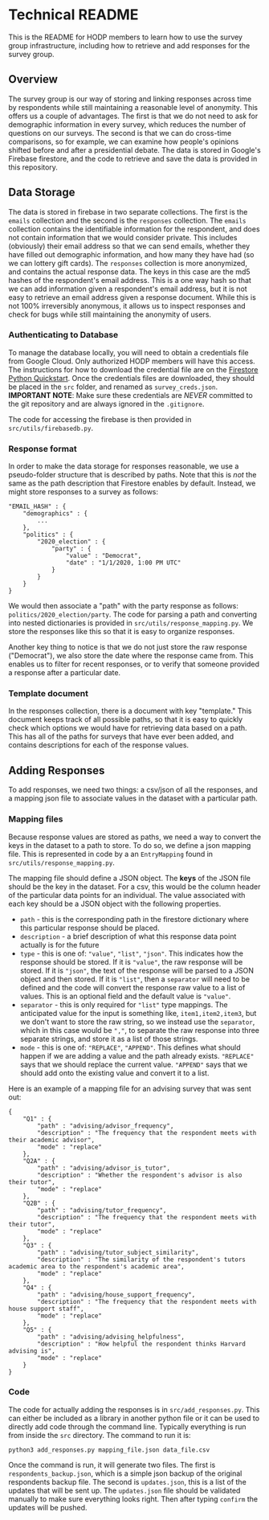 # Technical README
This is the README for HODP members to learn how to use the survey group infrastructure, including how to retrieve and add responses for the survey group.

## Overview
The survey group is our way of storing and linking responses across time by respondents while still maintaining a reasonable level of anonymity. This offers us a couple of advantages. The first is that we do not need to ask for demographic information in every survey, which reduces the number of questions on our surveys. The second is that we can do cross-time comparisons, so for example, we can examine how people's opinions shifted before and after a presidential debate. The data is stored in Google's Firebase firestore, and the code to retrieve and save the data is provided in this repository.

## Data Storage
The data is stored in firebase in two separate collections. The first is the `emails` collection and the second is the `responses` collection. The `emails` collection contains the identifiable information for the respondent, and does not contain information that we would consider private. This includes (obviously) their email address so that we can send emails, whether they have filled out demographic information, and how many they have had (so we can lottery gift cards). The `responses` collection is more anonymized, and contains the actual response data. The keys in this case are the md5 hashes of the respondent's email address. This is a one way hash so that we can add information given a respondent's email address, but it is not easy to retrieve an email address given a response document. While this is not 100% irreversibly anonymous, it allows us to inspect responses and check for bugs while still maintaining the anonymity of users.

### Authenticating to Database
To manage the database locally, you will need to obtain a credentials file from Google Cloud. Only authorized HODP members will have this access. The instructions for how to download the credential file are on the [Firestore Python Quickstart](https://firebase.google.com/docs/firestore/quickstart#initialize). Once the credentials files are downloaded, they should be placed in the `src` folder, and renamed as `survey_creds.json`. **IMPORTANT NOTE**: Make sure these credentials are _NEVER_ committed to the git repository and are always ignored in the `.gitignore`. 

The code for accessing the firebase is then provided in `src/utils/firebasedb.py`.

### Response format
In order to make the data storage for responses reasonable, we use a pseudo-folder structure that is described by paths. Note that this is _not_ the same as the path description that Firestore enables by default. Instead, we might store responses to a survey as follows:
```
"EMAIL_HASH" : {
    "demographics" : {
        ...
    },
    "politics" : {
        "2020_election" : {
            "party" : {
                "value" : "Democrat",
                "date" : "1/1/2020, 1:00 PM UTC"
            }
        }
    }
}
```
We would then associate a "path" with the party response as follows: `politics/2020_election/party`. The code for parsing a path and converting into nested dictionaries is provided in `src/utils/response_mapping.py`. We store the responses like this so that it is easy to organize responses.

Another key thing to notice is that we do not just store the raw response ("Democrat"), we also store the date where the response came from. This enables us to filter for recent responses, or to verify that someone provided a response after a particular date.

### Template document
In the responses collection, there is a document with key "template." This document keeps track of all possible paths, so that it is easy to quickly check which options we would have for retrieving data based on a path. This has all of the paths for surveys that have ever been added, and contains descriptions for each of the response values. 

## Adding Responses
To add responses, we need two things: a csv/json of all the responses, and a mapping json file to associate values in the dataset with a particular path.

### Mapping files
Because response values are stored as paths, we need a way to convert the keys in the dataset to a path to store. To do so, we define a json mapping file. This is represented in code by a an `EntryMapping` found in `src/utils/response_mapping.py`. 

The mapping file should define a JSON object. The **keys** of the JSON file should be the key in the dataset. For a csv, this would be the column header of the particular data points for an individual. The value associated with each key should be a JSON object with the following properties.
* `path` - this is the corresponding path in the firestore dictionary where this particular response should be placed.
* `description` - a brief description of what this response data point actually is for the future
* `type` - this is one of: `"value"`, `"list"`, `"json"`. This indicates how the response should be stored. If it is `"value"`, the raw response will be stored. If it is `"json"`, the text of the response will be parsed to a JSON object and then stored. If it is `"list"`, then a `separator` will need to be defined and the code will convert the response raw value to a list of values. This is an optional field and the default value is `"value"`. 
* `separator` - this is only required for `"list"` type mappings. The anticipated value for the input is something like, `item1,item2,item3`, but we don't want to store the raw string, so we instead use the `separator`, which in this case would be `","`, to separate the raw response into three separate strings, and store it as a list of those strings. 
* `mode` - this is one of: `"REPLACE"`, `"APPEND"`. This defines what should happen if we are adding a value and the path already exists. `"REPLACE"` says that we should replace the current value. `"APPEND"` says that we should add onto the existing value and convert it to a list. 

Here is an example of a mapping file for an advising survey that was sent out:

```
{ 
    "Q1" : {
        "path" : "advising/advisor_frequency",
        "description" : "The frequency that the respondent meets with their academic advisor",
        "mode" : "replace"
    },
    "Q2A" : {
        "path" : "advising/advisor_is_tutor",
        "description" : "Whether the respondent's advisor is also their tutor",
        "mode" : "replace"
    },
    "Q2B" : { 
        "path" : "advising/tutor_frequency",
        "description" : "The frequency that the respondent meets with their tutor",
        "mode" : "replace"
    },
    "Q3" : {
        "path" : "advising/tutor_subject_similarity",
        "description" : "The similarity of the respondent's tutors academic area to the respondent's academic area",
        "mode" : "replace"
    },
    "Q4" : {
        "path" : "advising/house_support_frequency",
        "description" : "The frequency that the respondent meets with house support staff",
        "mode" : "replace"
    },
    "Q5" : {
        "path" : "advising/advising_helpfulness",
        "description" : "How helpful the respondent thinks Harvard advising is",
        "mode" : "replace"
    }
}
```
### Code
The code for actually adding the responses is in `src/add_responses.py`. This can either be included as a library in another python file or it can be used to directly add code through the command line. Typically everything is run from inside the `src` directory. The command to run it is:
```
python3 add_responses.py mapping_file.json data_file.csv
```
Once the command is run, it will generate two files. The first is `respondents_backup.json`, which is a simple json backup of the original respondents backup file. The second is `updates.json`, this is a list of the updates that will be sent up. The `updates.json` file should be validated manually to make sure everything looks right. Then after typing `confirm` the updates will be pushed. 

